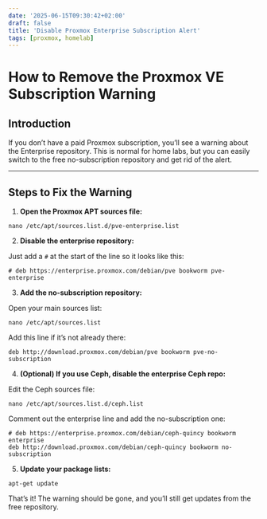 ```yaml
---
date: '2025-06-15T09:30:42+02:00'
draft: false
title: 'Disable Proxmox Enterprise Subscription Alert'
tags: [proxmox, homelab]
---
```

# How to Remove the Proxmox VE Subscription Warning

## Introduction

If you don’t have a paid Proxmox subscription, you’ll see a warning about the Enterprise repository. This is normal for home labs, but you can easily switch to the free no-subscription repository and get rid of the alert.

---

## Steps to Fix the Warning

1. **Open the Proxmox APT sources file:**

```
nano /etc/apt/sources.list.d/pve-enterprise.list
```

2. **Disable the enterprise repository:**

Just add a `#` at the start of the line so it looks like this:

```
# deb https://enterprise.proxmox.com/debian/pve bookworm pve-enterprise
```

3. **Add the no-subscription repository:**

Open your main sources list:

```
nano /etc/apt/sources.list
```

Add this line if it’s not already there:

```
deb http://download.proxmox.com/debian/pve bookworm pve-no-subscription
```

4. **(Optional) If you use Ceph, disable the enterprise Ceph repo:**

Edit the Ceph sources file:

```
nano /etc/apt/sources.list.d/ceph.list
```

Comment out the enterprise line and add the no-subscription one:

```
# deb https://enterprise.proxmox.com/debian/ceph-quincy bookworm enterprise
deb http://download.proxmox.com/debian/ceph-quincy bookworm no-subscription
```

5. **Update your package lists:**

```
apt-get update
```

That’s it! The warning should be gone, and you’ll still get updates from the free repository.
```